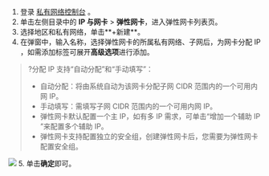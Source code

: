 1. 登录 [私有网络控制台](https://console.cloud.tencent.com/vpc) 。
2. 单击左侧目录中的 **IP 与网卡** > **弹性网卡**，进入弹性网卡列表页。
3. 选择地区和私有网络，单击**+新建**。
4. 在弹窗中，输入名称，选择弹性网卡的所属私有网络、子网后，为网卡分配 IP ，如需添加标签可展开**高级选项**进行添加。
>?分配 IP 支持“自动分配”和“手动填写”：
>+ 自动分配：将由系统自动为该网卡分配子网 CIDR 范围内的一个可用内网 IP。
>+ 手动填写：需填写子网 CIDR 范围内的一个可用内网 IP。
>+ 弹性网卡默认配置一个主 IP，如有多 IP 需求，可单击“增加一个辅助 IP ”来配置多个辅助 IP。
>+ 弹性网卡支持配置独立的安全组，创建弹性网卡后，您需要为弹性网卡配置安全组。
>
  ![](https://main.qcloudimg.com/raw/6ce56a79906196c412ed5e9f3d3708d2.png)
5. 单击**确定**即可。
